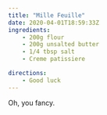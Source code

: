 ```yaml
---
title: "Mille Feuille"
date: 2020-04-01T18:59:33Z
ingredients:
    - 200g flour
    - 200g unsalted butter
    - 1/4 tbsp salt
    - Creme patissiere

directions:
    - Good luck
---
```


Oh, you fancy.
